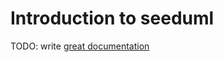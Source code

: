 # Introduction to seeduml

TODO: write [great documentation](http://jacobian.org/writing/great-documentation/what-to-write/)
